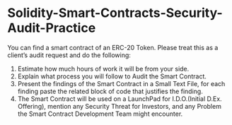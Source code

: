 # Solidity-Smart-Contracts-Security-Audit-Practice

You can find a smart contract of an ERC-20 Token. Please treat this as a client’s audit request and do the following:

1. Estimate how much hours of work it will be from your side.
2. Explain what process you will follow to Audit the Smart Contract.
3. Present the findings of the Smart Contract in a Small Text File, for each finding paste the related block of code that justifies the finding.
4. The Smart Contract will be used on a LaunchPad for I.D.O.(Initial D.Ex. Offering), mention any Security Threat for Investors, and any Problem the Smart Contract Development Team might encounter.

